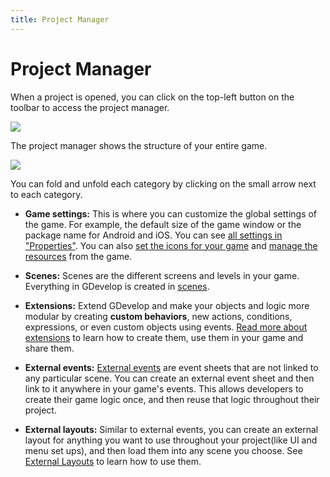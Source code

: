 ```yaml
---
title: Project Manager
---
```

# Project Manager

When a project is opened, you can click on the top-left button on the toolbar to access the project manager.

![](/gdevelop5/interface/project-manager/pasted/20230309-185213.png)

The project manager shows the structure of your entire game.

![](/gdevelop5/interface/project-manager/pasted/20230309-185441.png)

You can fold and unfold each category by clicking on the small arrow next to each category.

  * **Game settings:** This is where you can customize the global settings of the game. For example, the default size of the game window or the package name for Android and iOS. You can see [all settings in "Properties"](/gdevelop5/interface/project-manager/properties). You can also [set the icons for your game](/gdevelop5/interface/project-manager/icons) and [manage the resources](/gdevelop5/interface/project-manager/resources) from the game.

  * **Scenes:** Scenes are the different screens and levels in your game. Everything in GDevelop is created in [scenes](/gdevelop5/interface/scene-editor).

  * **Extensions:** Extend GDevelop and make your objects and logic more modular by creating **custom behaviors**, new actions, conditions, expressions, or even custom objects using events. [Read more about extensions](/gdevelop5/extensions/create) to learn how to create them, use them in your game and share them.

  * **External events:** [External events](/gdevelop5/interface/events-editor/External-events) are event sheets that are not linked to any particular scene. You can create an external event sheet and then link to it anywhere in your game's events. This allows developers to create their game logic once, and then reuse that logic throughout their project.

  * **External layouts:** Similar to external events, you can create an external layout for anything you want to use throughout your project(like UI and menu set ups), and then load them into any scene you choose. See [External Layouts](/gdevelop5/interface/scene-editor/external-layouts) to learn how to use them.
